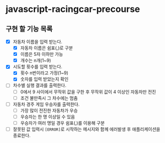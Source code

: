 # javascript-racingcar-precourse

## 구현 할 기능 목록
- [x] 자동차 이름을 입력 받는다.
  - [x] 자동차 이름은 쉼표(,)로 구분
  - [x] 이름은 5자 이하만 가능
  - [x] 개수는 n개(1~9)
- [x] 시도할 횟수를 입력 받는다.
  - [x] 횟수 n번이라고 가정(1~9)
  - [x] 숫자를 입력 받았는지 확인
- [ ] 차수별 실행 결과를 출력한다.
  - [ ] 0에서 9 사이에서 무작위 값을 구한 후 무작위 값이 4 이상인 자동차만 전진
  - [ ] 조건 불만족시 그 차수에는 멈춤
- [ ] 자동차 경주 게임 우승자를 출력한다.
  - [ ] 가장 많이 전진한 자동차가 우승
  - [ ] 우승자는 한 명 이상일 수 있음
  - [ ] 우승자가 여러 명일 경우 쉼표(,)를 이용해 구분
- [ ] 잘못된 값 입력시 `[ERROR]`로 시작하는 메시지와 함께 에러발생 후 애플리케이션을 종료한다.
